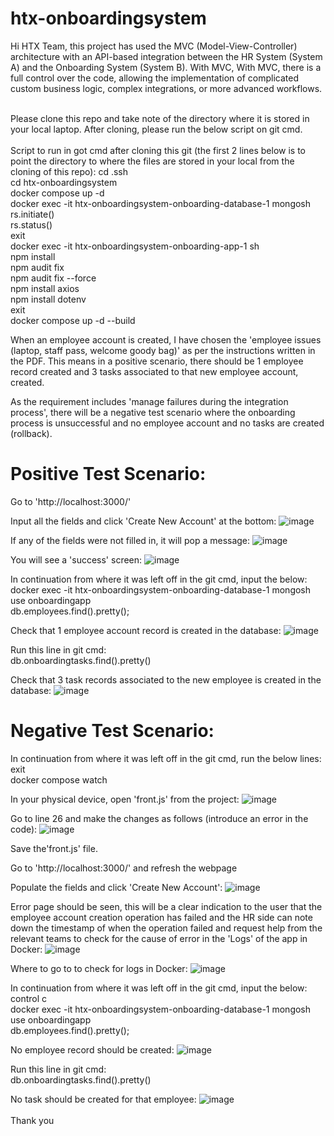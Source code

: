# htx-onboardingsystem

Hi HTX Team, this project has used the MVC (Model-View-Controller) architecture with an API-based integration between the HR System (System A) and the Onboarding System (System B). With MVC, With MVC, there is a full control over the code, allowing the implementation of complicated custom business logic, complex integrations, or more advanced workflows.<br><br>

Please clone this repo and take note of the directory where it is stored in your local laptop. After cloning, please run the below script on git cmd.<br><br>
Script to run in got cmd after cloning this git (the first 2 lines below is to point the directory to where the files are stored in your local from the cloning of this repo):
cd .ssh<br>
cd htx-onboardingsystem<br>
docker compose up -d<br>
docker exec -it htx-onboardingsystem-onboarding-database-1 mongosh<br>
rs.initiate()<br>
rs.status()<br>
exit<br>
docker exec -it htx-onboardingsystem-onboarding-app-1 sh<br>
npm install<br>
npm audit fix<br>
npm audit fix --force<br>
npm install axios<br>
npm install dotenv<br>
exit<br>
docker compose up -d --build<br>

When an employee account is created, I have chosen the 'employee issues (laptop, staff pass, welcome goody bag)' as per the instructions written in the PDF. This means in a positive scenario, there should be 1 employee record created and 3 tasks associated to that new employee account, created.

As the requirement includes 'manage failures during the integration process', there will be a negative test scenario where the onboarding process is unsuccessful and no employee account and no tasks are created (rollback).

# Positive Test Scenario:
Go to 'http://localhost:3000/'

Input all the fields and click 'Create New Account' at the bottom:
![image](https://github.com/user-attachments/assets/2f112870-9fd5-4a7b-9aa1-d7b9662ab123)

If any of the fields were not filled in, it will pop a message:
![image](https://github.com/user-attachments/assets/2c9fb70e-d4ed-4776-8c3d-37174e63e51d)

You will see a 'success' screen:
![image](https://github.com/user-attachments/assets/07385d48-b1c5-466a-85b6-6c4594bd7cac)

In continuation from where it was left off in the git cmd, input the below:<br>
docker exec -it htx-onboardingsystem-onboarding-database-1 mongosh<br>
use onboardingapp<br>
db.employees.find().pretty();<br>

Check that 1 employee account record is created in the database:
![image](https://github.com/user-attachments/assets/c2aaefe0-9396-4bc4-aa64-f4c5cdf964ed)

Run this line in git cmd:<br>
db.onboardingtasks.find().pretty()<br>

Check that 3 task records associated to the new employee is created in the database:
![image](https://github.com/user-attachments/assets/7496bb3c-a871-488a-8be9-fe1383531392)


# Negative Test Scenario:
In continuation from where it was left off in the git cmd, run the below lines:<br>
exit<br>
docker compose watch<br>

In your physical device, open 'front.js' from the project:
![image](https://github.com/user-attachments/assets/95ec0b70-1eb8-4103-9451-252b4befe626)

Go to line 26 and make the changes as follows (introduce an error in the code):
![image](https://github.com/user-attachments/assets/a7f2eefe-d892-4d47-b998-64d9cdf5f101)

Save the'front.js' file.

Go to 'http://localhost:3000/' and refresh the webpage

Populate the fields and click 'Create New Account':
![image](https://github.com/user-attachments/assets/0bba4061-6204-430f-ad75-0005a2116aef)

Error page should be seen, this will be a clear indication to the user that the employee account creation operation has failed and the HR side can note down the timestamp of when the operation failed and request help from the relevant teams to check for the cause of error in the 'Logs' of the app in Docker:
![image](https://github.com/user-attachments/assets/3e27328b-ea5a-48f6-be6b-df5a7cd5a08f)

Where to go to to check for logs in Docker:
![image](https://github.com/user-attachments/assets/7d11d7ed-787d-4b1a-adbb-920bd5116da2)


In continuation from where it was left off in the git cmd, input the below:<br>
control c<br>
docker exec -it htx-onboardingsystem-onboarding-database-1 mongosh<br>
use onboardingapp<br>
db.employees.find().pretty();<br>

No employee record should be created:
![image](https://github.com/user-attachments/assets/a9552703-59cb-4ebf-8bfe-e58f43755051)

Run this line in git cmd:<br>
db.onboardingtasks.find().pretty()<br>

No task should be created for that employee:
![image](https://github.com/user-attachments/assets/9871555d-548a-4760-9627-eb7b5b1fe186)
<br><br>
Thank you

